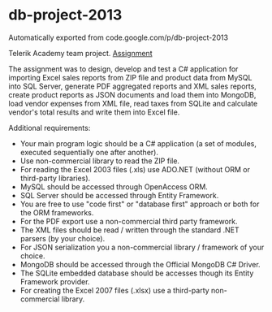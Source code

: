 # db-project-2013
Automatically exported from code.google.com/p/db-project-2013

Telerik Academy team project.
[Assignment](#Databases-Teamwork-Practical-Project.docx)

The assignment was to design, develop and test a C# application for importing Excel sales reports from ZIP file
and product data from MySQL into SQL Server, generate PDF aggregated reports and XML sales reports, create product 
reports as JSON documents and load them into MongoDB, load vendor expenses from XML file, read taxes from SQLite 
and calculate vendor's total results and write them into Excel file.

Additional requirements:
* Your main program logic should be a C# application (a set of modules, executed sequentially one after another).
* Use non-commercial library to read the ZIP file.
* For reading the Excel 2003 files (.xls) use ADO.NET (without ORM or third-party libraries).
* MySQL should be accessed through OpenAccess ORM.
* SQL Server should be accessed through Entity Framework.
*	You are free to use "code first" or "database first" approach or both for the ORM frameworks.
* For the PDF export use a non-commercial third party framework.
* The XML files should be read / written through the standard .NET parsers (by your choice).
* For JSON serialization you a non-commercial library / framework of your choice.
* MongoDB should be accessed through the Official MongoDB C# Driver.
* The SQLite embedded database should be accesses though its Entity Framework provider.
* For creating the Excel 2007 files (.xlsx) use a third-party non-commercial library.
